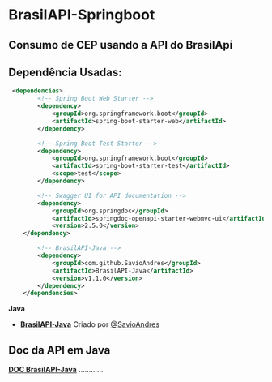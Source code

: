 # BrasilAPI-Springboot

## Consumo de CEP usando a API do BrasilApi

## Dependência Usadas:
~~~~pom.xml
 <dependencies>
        <!-- Spring Boot Web Starter -->
        <dependency>
            <groupId>org.springframework.boot</groupId>
            <artifactId>spring-boot-starter-web</artifactId>
        </dependency>

        <!-- Spring Boot Test Starter -->
        <dependency>
            <groupId>org.springframework.boot</groupId>
            <artifactId>spring-boot-starter-test</artifactId>
            <scope>test</scope>
        </dependency>

        <!-- Swagger UI for API documentation -->
        <dependency>
            <groupId>org.springdoc</groupId>
            <artifactId>springdoc-openapi-starter-webmvc-ui</artifactId>
            <version>2.5.0</version>
	</dependency>

        <!-- BrasilAPI-Java -->
        <dependency>
            <groupId>com.github.SavioAndres</groupId>
            <artifactId>BrasilAPI-Java</artifactId>
            <version>v1.1.0</version>
        </dependency>
    </dependencies>

~~~~


**Java**
  * **[BrasilAPI-Java](https://github.com/SavioAndres/BrasilAPI-Java)** Criado por [@SavioAndres](https://github.com/SavioAndres)

## Doc da API em Java
**[ DOC BrasilAPI-Java](https://savio.pw/posts/biblioteca-brasilapi-java)** ............

